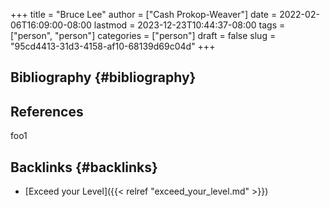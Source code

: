 +++
title = "Bruce Lee"
author = ["Cash Prokop-Weaver"]
date = 2022-02-06T16:09:00-08:00
lastmod = 2023-12-23T10:44:37-08:00
tags = ["person", "person"]
categories = ["person"]
draft = false
slug = "95cd4413-31d3-4158-af10-68139d69c04d"
+++

## Bibliography {#bibliography}

## References

<style>.csl-entry{text-indent: -1.5em; margin-left: 1.5em;}</style><div class="csl-bib-body">
</div>

foo1


## Backlinks {#backlinks}

-   [Exceed your Level]({{< relref "exceed_your_level.md" >}})
